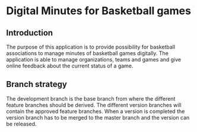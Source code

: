 # Digital Minutes for Basketball games

## Introduction

The purpose of this application is to provide possibility for basketball associations to manage minutes of basketball games digitally.
The application is able to manage organizations, teams and games and give online feedback about the current status of a game.

## Branch strategy

The development branch is the base branch from where the different feature branches should be derived.
The different version branches will contain the approved feature branches. 
When a version is completed the version branch has to be merged to the master branch and the version can be released.
